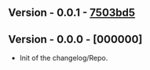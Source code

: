 ## Version - 0.0.1 - [7503bd5](https://github.com/k8thekat/GarlandToolsAPI_wrapper/commit/7503bd5)
## Version - 0.0.0 - [000000] 
- Init of the changelog/Repo.